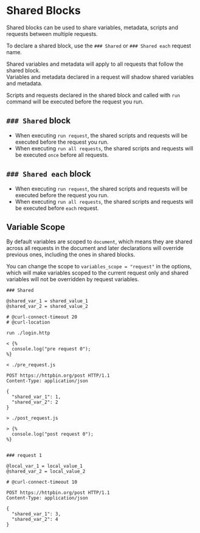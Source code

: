 # Shared Blocks

Shared blocks can be used to share variables, metadata, scripts and requests between multiple requests. 

To declare a shared block, use the `### Shared` or `### Shared each` request name. 

Shared variables and metadata will apply to all requests that follow the shared block.  
Variables and metadata declared in a request will shadow shared variables and metadata.

Scripts and requests declared in the shared block and called with `run` command will be executed before the request you run.

## `### Shared` block

-  When executing `run request`, the shared scripts and requests will be executed before the request you run.
-  When executing `run all requests`, the shared scripts and requests will be executed `once` before all requests.

## `### Shared each` block

-  When executing `run request`, the shared scripts and requests will be executed before the request you run.
-  When executing `run all requests`, the shared scripts and requests will be executed before `each` request.

## Variable Scope

By default variables are scoped to `document`, which means they are shared across all requests in the document 
and later declarations will override previous ones, including the ones in shared blocks.

You can change the scope to `variables_scope = "request"` in the options, which will make variables scoped to the current request only 
and shared variables will not be overridden by request variables.

```http
### Shared

@shared_var_1 = shared_value_1
@shared_var_2 = shared_value_2

# @curl-connect-timeout 20
# @curl-location

run ./login.http

< {%
  console.log("pre request 0");
%}

< ./pre_request.js

POST https://httpbin.org/post HTTP/1.1
Content-Type: application/json

{
  "shared_var_1": 1,
  "shared_var_2": 2
}

> ./post_request.js

> {%
  console.log("post request 0");
%}


### request 1

@local_var_1 = local_value_1
@shared_var_2 = local_value_2

# @curl-connect-timeout 10

POST https://httpbin.org/post HTTP/1.1
Content-Type: application/json

{
  "shared_var_1": 3,
  "shared_var_2": 4
}
```
